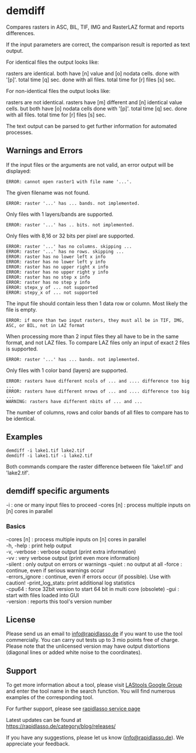 ﻿# demdiff

Compares rasters in ASC, BIL, TIF, IMG and RasterLAZ format and
reports differences.

If the input parameters are correct, the comparison result is reported as text output.

For identical files the output looks like:

rasters are identical. both have [n] value and [o] nodata cells.
done with '[p]'. total time [q] sec.
done with all files. total time for [r] files [s] sec.

For non-identical files the output looks like:

rasters are not identical. rasters have [m] different and [n] identical value cells. but both have [o] nodata cells
done with '[p]'. total time [q] sec.
done with all files. total time for [r] files [s] sec.

The text output can be parsed to get further information for automated processes.


## Warnings and Errors
If the input files or the arguments are not valid, an error output will be displayed:

    ERROR: cannot open raster1 with file name '...'.
The given filename was not found.

    ERROR: raster '...' has ... bands. not implemented.
Only files with 1 layers/bands are supported.

    ERROR: raster '...' has .. bits. not implemented.
Only files with 8,16 or 32 bits per pixel are supported.

    ERROR: raster '...' has no columns. skipping ...
    ERROR: raster '...' has no rows. skipping ... 
    ERROR: raster has no lower left x info
    ERROR: raster has no lower left y info
    ERROR: raster has no upper right x info
    ERROR: raster has no upper right y info
    ERROR: raster has no step x info
    ERROR: raster has no step y info
    ERROR: stepx_y of ... not supported
    ERROR: stepy_x of ... not supported
The input file should contain less then 1 data row or column.
Most likely the file is empty.

    ERROR: if more than two input rasters, they must all be in TIF, IMG, ASC, or BIL, not in LAZ format
When processing more than 2 input files they all have to be in the same format, and not LAZ files.
To compare LAZ files only an input of exact 2 files is supported.
    
    ERROR: raster '...' has ... bands. not implemented.
Only files with 1 color band (layers) are supported.
    
    ERROR: rasters have different ncols of ... and .... difference too big ...
    ERROR: rasters have different nrows of ... and .... difference too big ...
    WARNING: rasters have different nbits of ... and ...
The number of columns, rows and color bands of all files to compare has to be identical.


## Examples

    demdiff -i lake1.tif lake2.tif
    demdiff -i lake1.tif -i lake2.tif
Both commands compare the raster difference between file 'lake1.tif' and 'lake2.tif'.


## demdiff specific arguments

-i         : one or many input files to proceed
-cores [n] : process multiple inputs on [n] cores in parallel  

### Basics
-cores [n]      : process multiple inputs on [n] cores in parallel  
-h, -help       : print help output  
-v, -verbose    : verbose output (print extra information)  
-vv             : very verbose output (print even more information)  
-silent         : only output on errors or warnings
-quiet          : no output at all
-force          : continue, even if serious warnings occur  
-errors_ignore  : continue, even if errors occur (if possible). Use with caution!
-print_log_stats: print additional log statistics  
-cpu64          : force 32bit version to start 64 bit in multi core (obsolete)
-gui            : start with files loaded into GUI  
-version        : reports this tool's version number  


## License

Please send us an email to info@rapidlasso.de if you want to use the tool
commercially. You can carry out tests up to 3 mio points free of charge.
Please note that the unlicensed version may have output distortions 
(diagonal lines or added white noise to the coordinates).


## Support

To get more information about a tool, please visit 
[LAStools Google Group](http://groups.google.com/group/lastools/)
and enter the tool name in the search function.
You will find numerous examples of the corresponding tool.

For further support, please see
[rapidlasso service page](https://rapidlasso.de/service/)

Latest updates can be found at
https://rapidlasso.de/category/blog/releases/

If you have any suggestions, please let us know (info@rapidlasso.de).
We appreciate your feedback.
